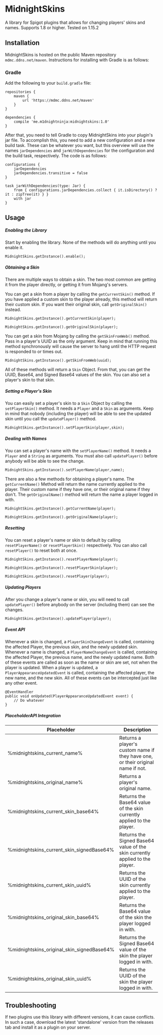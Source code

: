 # MidnightSkins
A library for Spigot plugins that allows for changing players' skins and names. Supports 1.8 or higher. Tested on 1.15.2

## Installation
MidnightSkins is hosted on the public Maven repository ```mdmc.ddns.net/maven```. Instructions for installing with 
Gradle is as follows:

### Gradle
Add the following to your ```build.gradle``` file:
```
repositories {
    maven {
        url 'https://mdmc.ddns.net/maven'
    }
}

dependencies {
    compile 'me.m1dnightninja:midnightskins:1.0'
}
```
After that, you need to tell Gradle to copy MidnightSkins into your plugin's jar file. To accomplish this, you need
to add a new configuration and a new build task. These can be whatever you want, but this overview will use the names
```jarDependencies``` and ```jarWithDependencies``` for the configuration and the build task, respectively. The code is
as follows:

```
configurations {
    jarDependencies
    jarDependencies.transitive = false
}

task jarWithDependencies(type: Jar) {
    from { configurations.jarDependencies.collect { it.isDirectory() ? it : zipTree(it) } }
    with jar
}
```

## Usage

##### Enabling the Library
Start by enabling the library. None of the methods will do anything until you enable it.
```
MidnightSkins.getInstance().enable();
```
##### Obtaining a Skin
There are multiple ways to obtain a skin. The two most common are getting it from the player directly, or getting it from Mojang's servers.

You can get a skin from a player by calling the `getCurrentSkin()` method. If you have applied a custom skin to the player already, this method will return their custom skin. If you want their original skin, call `getOriginalSkin()` instead.
```
MidnightSkins.getInstance().getCurrentSkin(player);
```
```
MidnightSkins.getInstance().getOriginalSkin(player);
```

You can get a skin from Mojang by calling the `getSkinFromWeb()` method. Pass in a player's UUID as the only argument. Keep in mind that running this method synchronously will cause the server to hang until the HTTP request is responded to or times out.
```
MidnightSkins.getInstance().getSkinFromWeb(uuid);
```
All of these methods will return a `Skin` Object. From that, you can get the UUID, Base64, and Signed Base64 values of the skin. You can also set a player's skin to that skin.

##### Setting a Player's Skin
You can easily set a player's skin to a `Skin` Object by calling the `setPlayerSkin()` method. It needs a `Player` and a `Skin` as arguments. Keep in mind that nobody (including the player) will be able to see the updated skin until you call the `updatePlayer()` method.
```
MidnightSkins.getInstance().setPlayerSkin(player,skin);
```

##### Dealing with Names
You can set a player's name with the `setPlayerName()` method. It needs a `Player` and a `String` as arguments. You must also call `updatePlayer()` before anybody will be able to see the change.
```
MidnightSkins.getInstance().setPlayerName(player,name);
```
There are also a few methods for obtaining a player's name. The `getCurrentName()` Method will return the name currently applied to the player. Their custom name if they have one, or their original name if they don't. The `getOriginalName()` method will return the name a player logged in with.
```
MidnightSkins.getInstance().getCurrentName(player);
```
```
MidnightSkins.getInstance().getOriginalName(player);
```

##### Resetting
You can reset a player's name or skin to default by calling `resetPlayerName()` or `resetPlayerSkin()` respectively. You can also call `resetPlayer()` to reset both at once.
```
MidnightSkins.getInstance().resetPlayerName(player);
```
```
MidnightSkins.getInstance().resetPlayerSkin(player);
```
```
MidnightSkins.getInstance().resetPlayer(player);
```

##### Updating Players
After you change a player's name or skin, you will need to call `updatePlayer()` before anybody on the server (including them) can see the changes.
```
MidnightSkins.getInstance().updatePlayer(player);
```

##### Event API
Whenever a skin is changed, a `PlayerSkinChangeEvent` is called, containing the affected Player, the previous skin, and the newly updated skin.
Whenever a name is changed, a `PlayerNameChangeEvent` is called, containing the affected Player, the previous name, and the newly updated name.
Both of these events are called as soon as the name or skin are set, not when the player is updated. When a player is updated, a `PlayerAppearanceUpdatedEvent` is called, containing the affected player, the new name, and the new skin. 
All of these events can be intercepted just like any other event.
```
@EventHandler
public void onUpdated(PlayerAppearanceUpdatedEvent event) {
    // Do whatever
}
```
##### PlaceholderAPI Integration
| Placeholder | Description
| ------------|---------------|
| %midnightskins_current_name% | Returns a player's custom name if they have one, or their original name if not. |
| %midnightskins_original_name% | Returns a player's original name. |
| %midnightskins_current_skin_base64% | Returns the Base64 value of the skin currently applied to the player. |
| %midnightskins_current_skin_signedBase64% | Returns the Signed Base64 value of the skin currently applied to the player. |
| %midnightskins_current_skin_uuid% | Returns the UUID of the skin currently applied to the player. |
| %midnightskins_original_skin_base64% | Returns the Base64 value of the skin the player logged in with. |
| %midnightskins_original_skin_signedBase64% | Returns the Signed Base64 value of the skin the player logged in with. |
| %midnightskins_original_skin_uuid% | Returns the UUID of the skin the player logged in with. |

## Troubleshooting

If two plugins use this library with different versions, it can cause conflicts. In such a case, download the latest 'standalone' version from the releases tab and install  it as a plugin on your server.